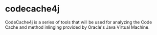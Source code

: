 codecache4j
===========

CodeCache4j is a series of tools that will be used for analyzing the Code Cache and method inlinging provided by Oracle's Java Virtual Machine.
